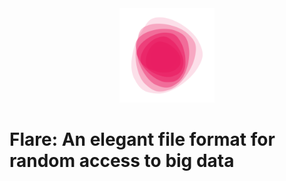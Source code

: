 <div align=center>
  <img src='./images/flare.svg' width=30%>
</div>

# Flare: An elegant file format for random access to big data


